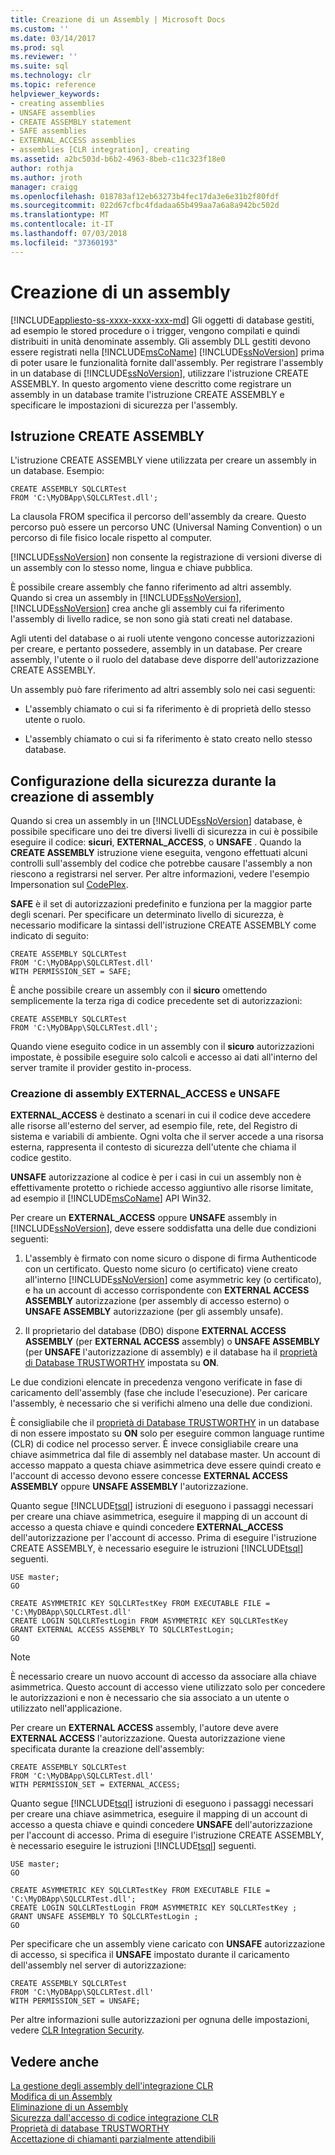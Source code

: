 ```yaml
---
title: Creazione di un Assembly | Microsoft Docs
ms.custom: ''
ms.date: 03/14/2017
ms.prod: sql
ms.reviewer: ''
ms.suite: sql
ms.technology: clr
ms.topic: reference
helpviewer_keywords:
- creating assemblies
- UNSAFE assemblies
- CREATE ASSEMBLY statement
- SAFE assemblies
- EXTERNAL_ACCESS assemblies
- assemblies [CLR integration], creating
ms.assetid: a2bc503d-b6b2-4963-8beb-c11c323f18e0
author: rothja
ms.author: jroth
manager: craigg
ms.openlocfilehash: 018783af12eb63273b4fec17da3e6e31b2f80fdf
ms.sourcegitcommit: 022d67cfbc4fdadaa65b499aa7a6a8a942bc502d
ms.translationtype: MT
ms.contentlocale: it-IT
ms.lasthandoff: 07/03/2018
ms.locfileid: "37360193"
---
```

# <a name="creating-an-assembly"></a>Creazione di un assembly
[!INCLUDE[appliesto-ss-xxxx-xxxx-xxx-md](../../../includes/appliesto-ss-xxxx-xxxx-xxx-md.md)]
  Gli oggetti di database gestiti, ad esempio le stored procedure o i trigger, vengono compilati e quindi distribuiti in unità denominate assembly. Gli assembly DLL gestiti devono essere registrati nella [!INCLUDE[msCoName](../../../includes/msconame-md.md)] [!INCLUDE[ssNoVersion](../../../includes/ssnoversion-md.md)] prima di poter usare le funzionalità fornite dall'assembly. Per registrare l'assembly in un database di [!INCLUDE[ssNoVersion](../../../includes/ssnoversion-md.md)], utilizzare l'istruzione CREATE ASSEMBLY. In questo argomento viene descritto come registrare un assembly in un database tramite l'istruzione CREATE ASSEMBLY e specificare le impostazioni di sicurezza per l'assembly.  
  
## <a name="the-create-assembly-statement"></a>Istruzione CREATE ASSEMBLY  
 L'istruzione CREATE ASSEMBLY viene utilizzata per creare un assembly in un database. Esempio:  
  
```  
CREATE ASSEMBLY SQLCLRTest  
FROM 'C:\MyDBApp\SQLCLRTest.dll';  
```  
  
 La clausola FROM specifica il percorso dell'assembly da creare. Questo percorso può essere un percorso UNC (Universal Naming Convention) o un percorso di file fisico locale rispetto al computer.  
  
 [!INCLUDE[ssNoVersion](../../../includes/ssnoversion-md.md)] non consente la registrazione di versioni diverse di un assembly con lo stesso nome, lingua e chiave pubblica.  
  
 È possibile creare assembly che fanno riferimento ad altri assembly. Quando si crea un assembly in [!INCLUDE[ssNoVersion](../../../includes/ssnoversion-md.md)], [!INCLUDE[ssNoVersion](../../../includes/ssnoversion-md.md)] crea anche gli assembly cui fa riferimento l'assembly di livello radice, se non sono già stati creati nel database.  
  
 Agli utenti del database o ai ruoli utente vengono concesse autorizzazioni per creare, e pertanto possedere, assembly in un database. Per creare assembly, l'utente o il ruolo del database deve disporre dell'autorizzazione CREATE ASSEMBLY.  
  
 Un assembly può fare riferimento ad altri assembly solo nei casi seguenti:  
  
-   L'assembly chiamato o cui si fa riferimento è di proprietà dello stesso utente o ruolo.  
  
-   L'assembly chiamato o cui si fa riferimento è stato creato nello stesso database.  
  
## <a name="specifying-security-when-creating-assemblies"></a>Configurazione della sicurezza durante la creazione di assembly  
 Quando si crea un assembly in un [!INCLUDE[ssNoVersion](../../../includes/ssnoversion-md.md)] database, è possibile specificare uno dei tre diversi livelli di sicurezza in cui è possibile eseguire il codice: **sicuri**, **EXTERNAL_ACCESS**, o **UNSAFE** . Quando la **CREATE ASSEMBLY** istruzione viene eseguita, vengono effettuati alcuni controlli sull'assembly del codice che potrebbe causare l'assembly a non riescono a registrarsi nel server. Per altre informazioni, vedere l'esempio Impersonation sul [CodePlex](http://msftengprodsamples.codeplex.com/).  
  
 **SAFE** è il set di autorizzazioni predefinito e funziona per la maggior parte degli scenari. Per specificare un determinato livello di sicurezza, è necessario modificare la sintassi dell'istruzione CREATE ASSEMBLY come indicato di seguito:  
  
```  
CREATE ASSEMBLY SQLCLRTest  
FROM 'C:\MyDBApp\SQLCLRTest.dll'  
WITH PERMISSION_SET = SAFE;  
```  
  
 È anche possibile creare un assembly con il **sicuro** omettendo semplicemente la terza riga di codice precedente set di autorizzazioni:  
  
```  
CREATE ASSEMBLY SQLCLRTest  
FROM 'C:\MyDBApp\SQLCLRTest.dll';  
```  
  
 Quando viene eseguito codice in un assembly con il **sicuro** autorizzazioni impostate, è possibile eseguire solo calcoli e accesso ai dati all'interno del server tramite il provider gestito in-process.  
  
### <a name="creating-externalaccess-and-unsafe-assemblies"></a>Creazione di assembly EXTERNAL_ACCESS e UNSAFE  
 **EXTERNAL_ACCESS** è destinato a scenari in cui il codice deve accedere alle risorse all'esterno del server, ad esempio file, rete, del Registro di sistema e variabili di ambiente. Ogni volta che il server accede a una risorsa esterna, rappresenta il contesto di sicurezza dell'utente che chiama il codice gestito.  
  
 **UNSAFE** autorizzazione al codice è per i casi in cui un assembly non è effettivamente protetto o richiede accesso aggiuntivo alle risorse limitate, ad esempio il [!INCLUDE[msCoName](../../../includes/msconame-md.md)] API Win32.  
  
 Per creare un **EXTERNAL_ACCESS** oppure **UNSAFE** assembly in [!INCLUDE[ssNoVersion](../../../includes/ssnoversion-md.md)], deve essere soddisfatta una delle due condizioni seguenti:  
  
1.  L'assembly è firmato con nome sicuro o dispone di firma Authenticode con un certificato. Questo nome sicuro (o certificato) viene creato all'interno [!INCLUDE[ssNoVersion](../../../includes/ssnoversion-md.md)] come asymmetric key (o certificato), e ha un account di accesso corrispondente con **EXTERNAL ACCESS ASSEMBLY** autorizzazione (per assembly di accesso esterno) o  **UNSAFE ASSEMBLY** autorizzazione (per gli assembly unsafe).  
  
2.  Il proprietario del database (DBO) dispone **EXTERNAL ACCESS ASSEMBLY** (per **EXTERNAL ACCESS** assembly) o **UNSAFE ASSEMBLY** (per **UNSAFE** l'autorizzazione di assembly) e il database ha il [proprietà di Database TRUSTWORTHY](../../../relational-databases/security/trustworthy-database-property.md) impostata su **ON**.  
  
 Le due condizioni elencate in precedenza vengono verificate in fase di caricamento dell'assembly (fase che include l'esecuzione). Per caricare l'assembly, è necessario che si verifichi almeno una delle due condizioni.  
  
 È consigliabile che il [proprietà di Database TRUSTWORTHY](../../../relational-databases/security/trustworthy-database-property.md) in un database di non essere impostato su **ON** solo per eseguire common language runtime (CLR) di codice nel processo server. È invece consigliabile creare una chiave asimmetrica dal file di assembly nel database master. Un account di accesso mappato a questa chiave asimmetrica deve essere quindi creato e l'account di accesso devono essere concesse **EXTERNAL ACCESS ASSEMBLY** oppure **UNSAFE ASSEMBLY** l'autorizzazione.  
  
 Quanto segue [!INCLUDE[tsql](../../../includes/tsql-md.md)] istruzioni di eseguono i passaggi necessari per creare una chiave asimmetrica, eseguire il mapping di un account di accesso a questa chiave e quindi concedere **EXTERNAL_ACCESS** dell'autorizzazione per l'account di accesso. Prima di eseguire l'istruzione CREATE ASSEMBLY, è necessario eseguire le istruzioni [!INCLUDE[tsql](../../../includes/tsql-md.md)] seguenti.  
  
```  
USE master;   
GO    
  
CREATE ASYMMETRIC KEY SQLCLRTestKey FROM EXECUTABLE FILE = 'C:\MyDBApp\SQLCLRTest.dll'     
CREATE LOGIN SQLCLRTestLogin FROM ASYMMETRIC KEY SQLCLRTestKey     
GRANT EXTERNAL ACCESS ASSEMBLY TO SQLCLRTestLogin;   
GO   
```  
  
> [!NOTE]  
>  È necessario creare un nuovo account di accesso da associare alla chiave asimmetrica. Questo account di accesso viene utilizzato solo per concedere le autorizzazioni e non è necessario che sia associato a un utente o utilizzato nell'applicazione.  
  
 Per creare un **EXTERNAL ACCESS** assembly, l'autore deve avere **EXTERNAL ACCESS** l'autorizzazione. Questa autorizzazione viene specificata durante la creazione dell'assembly:  
  
```  
CREATE ASSEMBLY SQLCLRTest  
FROM 'C:\MyDBApp\SQLCLRTest.dll'  
WITH PERMISSION_SET = EXTERNAL_ACCESS;  
```  
  
 Quanto segue [!INCLUDE[tsql](../../../includes/tsql-md.md)] istruzioni di eseguono i passaggi necessari per creare una chiave asimmetrica, eseguire il mapping di un account di accesso a questa chiave e quindi concedere **UNSAFE** dell'autorizzazione per l'account di accesso. Prima di eseguire l'istruzione CREATE ASSEMBLY, è necessario eseguire le istruzioni [!INCLUDE[tsql](../../../includes/tsql-md.md)] seguenti.  
  
```  
USE master;   
GO    
  
CREATE ASYMMETRIC KEY SQLCLRTestKey FROM EXECUTABLE FILE = 'C:\MyDBApp\SQLCLRTest.dll';     
CREATE LOGIN SQLCLRTestLogin FROM ASYMMETRIC KEY SQLCLRTestKey ;    
GRANT UNSAFE ASSEMBLY TO SQLCLRTestLogin ;  
GO  
```  
  
 Per specificare che un assembly viene caricato con **UNSAFE** autorizzazione di accesso, si specifica il **UNSAFE** impostato durante il caricamento dell'assembly nel server di autorizzazione:  
  
```  
CREATE ASSEMBLY SQLCLRTest  
FROM 'C:\MyDBApp\SQLCLRTest.dll'  
WITH PERMISSION_SET = UNSAFE;  
```  
  
 Per altre informazioni sulle autorizzazioni per ognuna delle impostazioni, vedere [CLR Integration Security](../../../relational-databases/clr-integration/security/clr-integration-security.md).  
  
## <a name="see-also"></a>Vedere anche  
 [La gestione degli assembly dell'integrazione CLR](../../../relational-databases/clr-integration/assemblies/managing-clr-integration-assemblies.md)   
 [Modifica di un Assembly](../../../relational-databases/clr-integration/assemblies/altering-an-assembly.md)   
 [Eliminazione di un Assembly](../../../relational-databases/clr-integration/assemblies/dropping-an-assembly.md)   
 [Sicurezza dall'accesso di codice integrazione CLR](../../../relational-databases/clr-integration/security/clr-integration-code-access-security.md)   
 [Proprietà di database TRUSTWORTHY](../../../relational-databases/security/trustworthy-database-property.md)   
 [Accettazione di chiamanti parzialmente attendibili](http://msdn.microsoft.com/library/20b0248f-36da-4fc3-97d2-3789fcf6e084)  
  
  
